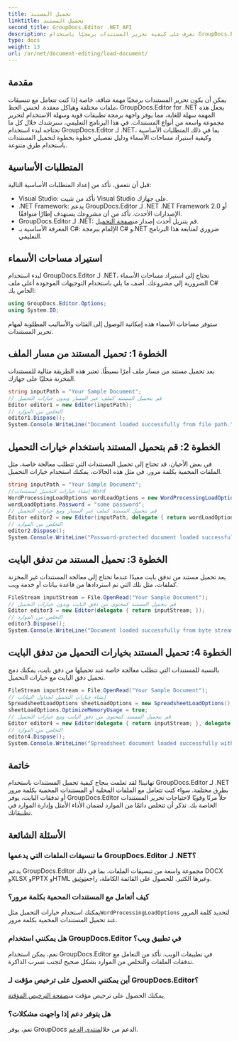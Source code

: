 ```yaml
---
title: تحميل المستند
linktitle: تحميل المستند
second_title: GroupDocs.Editor .NET API
description: تعرف على كيفية تحرير المستندات برمجيًا باستخدام GroupDocs.Editor لـ .NET. دليل خطوة بخطوة لتحميل المستندات والتعامل مع الملفات المحمية بكلمة مرور والمزيد.
type: docs
weight: 13
url: /ar/net/document-editing/load-document/
---
```

## مقدمة
يمكن أن يكون تحرير المستندات برمجيًا مهمة شاقة، خاصة إذا كنت تتعامل مع تنسيقات ملفات مختلفة وهياكل معقدة. لحسن الحظ، GroupDocs.Editor for .NET يجعل هذه المهمة سهلة للغاية، مما يوفر واجهة برمجة تطبيقات قوية وسهلة الاستخدام لتحرير مجموعة واسعة من أنواع المستندات. في هذا البرنامج التعليمي، سنرشدك خلال كل ما تحتاجه لبدء استخدام GroupDocs.Editor لـ .NET، بما في ذلك المتطلبات الأساسية وكيفية استيراد مساحات الأسماء ودليل تفصيلي خطوة بخطوة لتحميل المستندات باستخدام طرق متنوعة.
## المتطلبات الأساسية
قبل أن نتعمق، تأكد من إعداد المتطلبات الأساسية التالية:
- Visual Studio: تأكد من تثبيت Visual Studio على جهازك.
- .NET Framework: يدعم GroupDocs.Editor لـ .NET .NET Framework 2.0 أو الإصدارات الأحدث. تأكد من أن مشروعك يستهدف إطارًا متوافقًا.
-  GroupDocs.Editor لـ .NET: قم بتنزيل أحدث إصدار من[صفحة التحميل](https://releases.groupdocs.com/editor/net/).
- المعرفة الأساسية بـ C#: الإلمام ببرمجة C# و.NET ضروري لمتابعة هذا البرنامج التعليمي.
## استيراد مساحات الأسماء
لبدء استخدام GroupDocs.Editor لـ .NET، تحتاج إلى استيراد مساحات الأسماء الضرورية إلى مشروعك. أضف ما يلي باستخدام التوجيهات الموجودة أعلى ملف C# الخاص بك:
```csharp
using GroupDocs.Editor.Options;
using System.IO;
```
ستوفر مساحات الأسماء هذه إمكانية الوصول إلى الفئات والأساليب المطلوبة لمهام تحرير المستندات.
## الخطوة 1: تحميل المستند من مسار الملف
يعد تحميل مستند من مسار ملف أمرًا بسيطًا. تعتبر هذه الطريقة مثالية للمستندات المخزنة محليًا على جهازك.

```csharp
string inputPath = "Your Sample Document";
// قم بتحميل المستند كملف عبر المسار وبدون خيارات التحميل
Editor editor1 = new Editor(inputPath);
// التخلص من الموارد
editor1.Dispose();
System.Console.WriteLine("Document loaded successfully from file path.");
```
## الخطوة 2: قم بتحميل المستند باستخدام خيارات التحميل
في بعض الأحيان، قد تحتاج إلى تحميل المستندات التي تتطلب معالجة خاصة، مثل الملفات المحمية بكلمة مرور. في مثل هذه الحالات، يمكنك استخدام خيارات التحميل.

```csharp
string inputPath = "Your Sample Document";
//إنشاء خيارات التحميل لمستندات Word
WordProcessingLoadOptions wordLoadOptions = new WordProcessingLoadOptions();
wordLoadOptions.Password = "some password";
// قم بتحميل المستند كملف عبر المسار ومع خيارات التحميل
Editor editor2 = new Editor(inputPath, delegate { return wordLoadOptions; });
// التخلص من الموارد
editor2.Dispose();
System.Console.WriteLine("Password-protected document loaded successfully.");
```
## الخطوة 3: تحميل المستند من تدفق البايت
يعد تحميل مستند من تدفق بايت مفيدًا عندما تحتاج إلى معالجة المستندات غير المخزنة كملفات، مثل تلك التي تم استردادها من قاعدة بيانات أو خدمة ويب.

```csharp
FileStream inputStream = File.OpenRead("Your Sample Document");
// قم بتحميل المستند كمحتوى من دفق البايت وبدون خيارات التحميل
Editor editor3 = new Editor(delegate { return inputStream; });
// التخلص من الموارد
editor3.Dispose();
System.Console.WriteLine("Document loaded successfully from byte stream.");
```
## الخطوة 4: تحميل المستند بخيارات التحميل من تدفق البايت
بالنسبة للمستندات التي تتطلب معالجة خاصة عند تحميلها من دفق بايت، يمكنك دمج تحميل دفق البايت مع خيارات التحميل.

```csharp
FileStream inputStream = File.OpenRead("Your Sample Document");
// إنشاء خيارات التحميل لجداول البيانات
SpreadsheetLoadOptions sheetLoadOptions = new SpreadsheetLoadOptions();
sheetLoadOptions.OptimizeMemoryUsage = true;
// قم بتحميل المستند كمحتوى من دفق البايت ومع خيارات التحميل
Editor editor4 = new Editor(delegate { return inputStream; }, delegate { return sheetLoadOptions; });
// التخلص من الموارد
editor4.Dispose();
System.Console.WriteLine("Spreadsheet document loaded successfully with load options.");
```
## خاتمة
تهانينا! لقد تعلمت بنجاح كيفية تحميل المستندات باستخدام GroupDocs.Editor لـ .NET بطرق مختلفة. سواء كنت تتعامل مع الملفات المحلية أو المستندات المحمية بكلمة مرور أو تدفقات البايت، يوفر GroupDocs.Editor حلاً مرنًا وقويًا لاحتياجات تحرير المستندات الخاصة بك. تذكر أن تتخلص دائمًا من الموارد لضمان الأداء الأمثل وإدارة الموارد في تطبيقاتك.
## الأسئلة الشائعة
### ما تنسيقات الملفات التي يدعمها GroupDocs.Editor لـ .NET؟
 يدعم GroupDocs.Editor مجموعة واسعة من تنسيقات الملفات، بما في ذلك DOCX وXLSX وPPTX وHTML وغيرها الكثير. للحصول على القائمة الكاملة، راجع[توثيق](https://reference.groupdocs.com/editor/net/).
### كيف أتعامل مع المستندات المحمية بكلمة مرور؟
 يمكنك استخدام خيارات التحميل مثل`WordProcessingLoadOptions` لتحديد كلمة المرور عند تحميل المستندات المحمية بكلمة مرور.
### هل يمكنني استخدام GroupDocs.Editor في تطبيق ويب؟
نعم، يمكن استخدام GroupDocs.Editor في تطبيقات الويب. تأكد من التعامل مع تدفقات الملفات والتخلص من الموارد بشكل صحيح لتجنب تسرب الذاكرة.
### أين يمكنني الحصول على ترخيص مؤقت لـ GroupDocs.Editor؟
 يمكنك الحصول على ترخيص مؤقت من[صفحة الترخيص المؤقتة](https://purchase.groupdocs.com/temporary-license/).
### هل يتوفر دعم إذا واجهت مشكلات؟
 نعم، يوفر GroupDocs الدعم من خلال[منتدى الدعم](https://forum.groupdocs.com/c/editor/20).